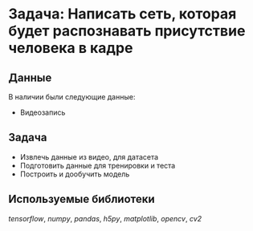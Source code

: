 # Задача: Написать сеть, которая будет распознавать присутствие человека в кадре

## Данные

В наличии были следующие данные:
- Видеозапись

## Задача

- Извлечь данные из видео, для датасета
- Подготовить данные для тренировки и теста
- Построить и дообучить модель

## Используемые библиотеки
*tensorflow*, *numpy*, *pandas*, *h5py*, *matplotlib*, *opencv*, *cv2*
